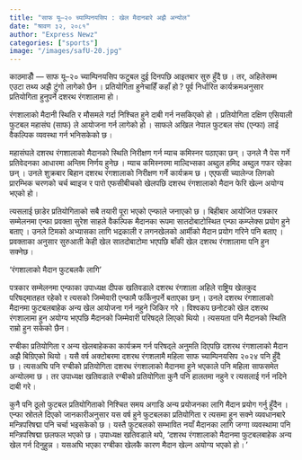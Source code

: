```yaml
---
title: "साफ यू–२० च्याम्पिनयसिप : खेल मैदानबारे अझै अन्योल"
date: "श्रावण ३२, २०८१"
author: "Express Newz"
categories: ["sports"]
image: "/images/safU-20.jpg"
---
```


काठमाडौँ — साफ यू–२० च्याम्पिनयसिप फटुबल दुई दिनपछि आइतबार सुरु हुँदै छ । तर, अहिलेसम्म एउटा तथ्य अझै टुंगो लागेको छैन । प्रतियोगिता हुनेचाहिँ कहाँ हो ? पूर्व निर्धारित कार्यक्रमअनुसार प्रतियोगिता हुनुपर्ने दशरथ रंगशालामा हो । 

रंगशालाको मैदानी स्थिति र मौसमले गर्दा निश्चित हुने दाबी गर्न नसकिएको हो । प्रतियोगिता दक्षिण एसियाली फुटबल महासंघ (साफ) ले आयोजना गर्न लागेको हो । साफले अखिल नेपाल फुटबल संघ (एन्फा) लाई वैकल्पिक व्यवस्था गर्न भनिसकेको छ ।

महासंघले दशरथ रंगशालाको मैदानको स्थिति निरीक्षण गर्न म्याच कमिस्नर पठाएका छन् । उनले नै पेस गर्ने प्रतिवेदनका आधारमा अन्तिम निर्णय हुनेछ । म्याच कमिस्नरमा माल्दिभ्सका अब्दुल हमिद अब्दुल गफर रहेका छन् । उनले शुक्रबार बिहान दशरथ रंगशालाको निरीक्षण गर्ने कार्यक्रम छ । एएफसी च्यालेन्ज लिगको प्रारम्भिक चरणको चर्च ब्वाइज र पारो एफसीबीचको खेलपछि दशरथ रंगशालाको मैदान फेरि खेल्न अयोग्य भएको हो ।

त्यसलाई छाडेर प्रतियोगिताको सबै तयारी पूरा भएको एन्फाले जनाएको छ । बिहीबार आयोजित पत्रकार सम्मेलनमा एन्फा प्रवक्ता सुरेश साहले वैकल्पिक मैदानका रूपमा सातदोबाटोस्थित एन्फा कम्प्लेक्स प्रयोग हुने बताए । उनले टिमको अभ्यासका लागि भद्रकाली र लगनखेलको आर्मीको मैदान प्रयोग गरिने पनि बताए । प्रवक्ताका अनुसार सुरुआती केही खेल सातदोबाटोमा भएपछि बाँकी खेल दशरथ रंगशालामा पनि हुन सक्नेछ ।

‘रंगशालाको मैदान फुटबलकै लागि’

पत्रकार सम्मेलनमा एन्फाका उपाध्यक्ष दीपक खतिवडाले दशरथ रंगशाला अहिले राष्ट्रिय खेलकुद परिषद्‍मातहत रहेको र त्यसको जिम्मेवारी एन्फामै फर्किनुपर्ने बताएका छन् । उनले दशरथ रंगशालाको मैदानमा फुटबलबाहेक अन्य खेल आयोजना गर्न नहुने जिकिर गरे । विश्वकप छनोटको खेल दशरथ रंगशालामा हुन अयोग्य भएपछि मैदानको जिम्मेवारी परिषद्ले लिएको थियो । त्यसयता पनि मैदानको स्थिति राम्रो हुन सकेको छैन ।

रग्बीका प्रतियोगिता र अन्य खेलबाहेकका कार्यक्रम गर्न परिषद्ले अनुमति दिएपछि दशरथ रंगशालाको मैदान अझै बिग्रिएको थियो । यसै वर्ष अक्टोबरमा दशरथ रंगशलामै महिला साफ च्याम्पिनयसिप २०२४ पनि हुँदै छ । त्यसअघि पनि रग्बीको प्रतियोगिता दशरथ रंगशालाको मैदानमा हुने भएकाले पनि महिला साफसमेत अन्योलमा छ । तर उपाध्यक्ष खतिवडाले रग्बीको प्रतियोगिता कुनै पनि हालतमा नहुने र त्यसलाई गर्न नदिने दाबी गरे ।

कुनै पनि ठूलो फुटबल प्रतियोगिताको निश्चित समय अगाडि अन्य प्रयोजनका लागि मैदान प्रयोग गर्नु हुँदैन । एन्फा स्रोतले दिएको जानकारीअनुसार यस वर्ष हुने फुटबलका प्रतियोगिता र त्यसमा हुन सक्ने व्यवधानबारे मन्त्रिपरिषद्मा पनि चर्चा भइसकेको छ । यस्तै फुटबलको सम्भावित नयाँ मैदानका लागि जग्गा व्यवस्थामा पनि मन्त्रिपरिषद्मा छलफल भएको छ । उपाध्यक्ष खतिवडाले थपे, ‘दशरथ रंगशालाको मैदानमा फुटबलबाहेक अन्य खेल गर्न दिनुहुन्न । यसअघि भएका रग्बीका खेलकै कारण मैदान खेल्न अयोग्य भएको हो ।’